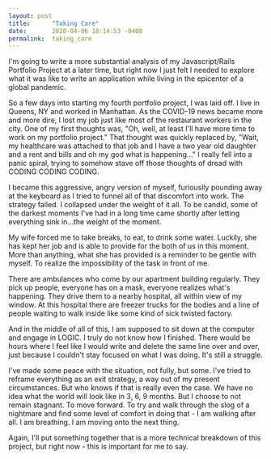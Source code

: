 ```yaml
---
layout: post
title:      "Taking Care"
date:       2020-04-06 18:14:53 -0400
permalink:  taking_care
---
```



I'm going to write a more substantial analysis of my Javascript/Rails Portfolio Project at a later time, but right now I just felt I needed to explore what it was like to write an application while living in the epicenter of a global pandemic.

So a few days into starting my fourth portfolio project, I was laid off.  I live in Queens, NY and worked in Manhattan.  As the COVID-19 news became more and more dire, I lost my job just like most of the restaurant workers in the city.  One of my first thoughts was, "Oh, well, at least I'll have more time to work on my portfolio project."  That thought was quickly replaced by, "Wait, my healthcare was attached to that job and I have a two year old daughter and a rent and bills and oh my god what is happening..."  I really fell into a panic spiral, trying to somehow stave off those thoughts of dread with CODING CODING CODING.  

I became this aggressive, angry version of myself, furiouslly pounding away at the keyboard as I tried to funnel all of that discomfort into work.  The strategy failed.  I collapsed under the weight of it all.  To be candid, some of the darkest moments I've had in a long time came shortly after letting everything sink in...the weight of the moment.

My wife forced me to take breaks, to eat, to drink some water.  Luckily, she has kept her job and is able to provide for the both of us in this moment.  More than anything, what she has provided is a reminder to be gentle with myself.  To realize the impossibility of the task in front of me.  

There are ambulances who come by our apartment building regularly.  They pick up people, everyone has on a mask, everyone realizes what's happening.  They drive them to a nearby hospital, all within view of my window.  At this hospital there are freezer trucks for the bodies and a line of people waiting to walk inside like some kind of sick twisted factory.  

And in the middle of all of this, I am supposed to sit down at the computer and engage in LOGIC.  I truly do not know how I finished.  There would be hours where I feel like I would write and delete the same line over and over, just because I couldn't stay focused on what I was doing.  It's still a struggle.

I've made some peace with the situation, not fully, but some.  I've tried to reframe everything as an exit strategy, a way out of my present circumstances.  But who knows if that is really even the case.  We have no idea what the world will look like in 3, 6, 9 months.  But I choose to not remain stagnant.  To move forward.  To try and walk through the slog of a nightmare and find some level of comfort in doing that - I am walking after all.  I am breathing.  I am moving onto the next thing.

Again, I'll put something together that is a more technical breakdown of this project, but right now - this is important for me to say.
